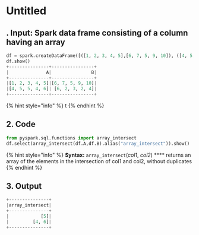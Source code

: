 # Untitled



## .  Input:  Spark data frame consisting of a column having an array

```python
df = spark.createDataFrame([([1, 2, 3, 4, 5],[6, 7, 5, 9, 10]), ([4, 5, 5, 4, 6],[6, 2, 3, 2, 4])], ['A', 'B'])
df.show()
+---------------+----------------+
|              A|               B|
+---------------+----------------+
|[1, 2, 3, 4, 5]|[6, 7, 5, 9, 10]|
|[4, 5, 5, 4, 6]| [6, 2, 3, 2, 4]|
+---------------+----------------+
```

{% hint style="info" %}
t
{% endhint %}

## 2.  Code 

```python
from pyspark.sql.functions import array_intersect
df.select(array_intersect(df.A,df.B).alias("array_intersect")).show()
```

{% hint style="info" %}
**Syntax:**   `array_intersect`\(_col1_, _col2_\) ****                                                                                                      returns an array of the elements in the intersection of col1 and col2, without duplicates                                                                                         
{% endhint %}

## 3. Output

```python
+---------------+
|array_intersect|
+---------------+
|            [5]|
|         [4, 6]|
+---------------+
```

